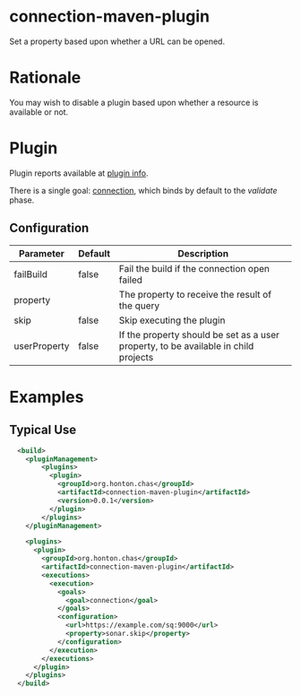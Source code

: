 # connection-maven-plugin

Set a property based upon whether a URL can be opened. 

# Rationale
You may wish to disable a plugin based upon whether a resource is available or not.

# Plugin
Plugin reports available at [plugin info](https://chonton.github.io/connection-maven-plugin/0.0.2/plugin-info.html).

There is a single goal: [connection](https://chonton.github.io/connection-maven-plugin/0.0.2/connection-mojo.html),
which binds by default to the *validate* phase.  

## Configuration
| Parameter    | Default  | Description                                                                         |
|--------------|----------|-------------------------------------------------------------------------------------|
| failBuild    | false    | Fail the build if the connection open failed                                        |
| property     |          | The property to receive the result of the query                                     |
| skip         | false    | Skip executing the plugin                                                           |
| userProperty | false    | If the property should be set as a user property, to be available in child projects |

# Examples

## Typical Use
```xml
  <build>
    <pluginManagement>
        <plugins>
          <plugin>
            <groupId>org.honton.chas</groupId>
            <artifactId>connection-maven-plugin</artifactId>
            <version>0.0.1</version>
          </plugin>
        </plugins>
    </pluginManagement>

    <plugins>
      <plugin>
        <groupId>org.honton.chas</groupId>
        <artifactId>connection-maven-plugin</artifactId>
        <executions>
          <execution>
            <goals>
              <goal>connection</goal>
            </goals>
            <configuration>
              <url>https://example.com/sq:9000</url>
              <property>sonar.skip</property>
            </configuration>
          </execution>
        </executions>
      </plugin>
    </plugins>
  </build>
```
